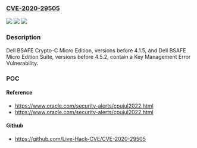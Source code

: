 ### [CVE-2020-29505](https://cve.mitre.org/cgi-bin/cvename.cgi?name=CVE-2020-29505)
![](https://img.shields.io/static/v1?label=Product&message=Dell%20BSAFE%20Crypto-C%20Micro%20Edition&color=blue)
![](https://img.shields.io/static/v1?label=Version&message=%3C%204.1.5%20and%204.6%20&color=brighgreen)
![](https://img.shields.io/static/v1?label=Vulnerability&message=CWE-331%3A%20Insufficient%20Entropy&color=brighgreen)

### Description

Dell BSAFE Crypto-C Micro Edition, versions before 4.1.5, and Dell BSAFE Micro Edition Suite, versions before 4.5.2, contain a Key Management Error Vulnerability.

### POC

#### Reference
- https://www.oracle.com/security-alerts/cpujul2022.html
- https://www.oracle.com/security-alerts/cpujul2022.html

#### Github
- https://github.com/Live-Hack-CVE/CVE-2020-29505

